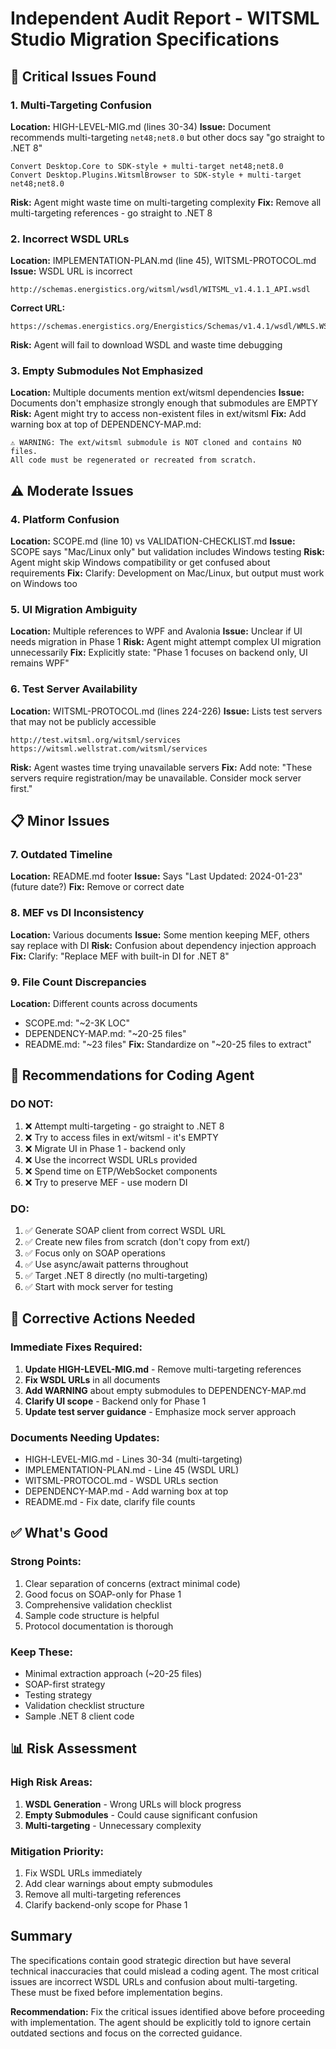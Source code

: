 # Independent Audit Report - WITSML Studio Migration Specifications

## 🚨 Critical Issues Found

### 1. **Multi-Targeting Confusion**
**Location:** HIGH-LEVEL-MIG.md (lines 30-34)
**Issue:** Document recommends multi-targeting `net48;net8.0` but other docs say "go straight to .NET 8"
```
Convert Desktop.Core to SDK-style + multi-target net48;net8.0
Convert Desktop.Plugins.WitsmlBrowser to SDK-style + multi-target net48;net8.0
```
**Risk:** Agent might waste time on multi-targeting complexity
**Fix:** Remove all multi-targeting references - go straight to .NET 8

### 2. **Incorrect WSDL URLs**
**Location:** IMPLEMENTATION-PLAN.md (line 45), WITSML-PROTOCOL.md
**Issue:** WSDL URL is incorrect
```
http://schemas.energistics.org/witsml/wsdl/WITSML_v1.4.1.1_API.wsdl
```
**Correct URL:**
```
https://schemas.energistics.org/Energistics/Schemas/v1.4.1/wsdl/WMLS.WSDL
```
**Risk:** Agent will fail to download WSDL and waste time debugging

### 3. **Empty Submodules Not Emphasized**
**Location:** Multiple documents mention ext/witsml dependencies
**Issue:** Documents don't emphasize strongly enough that submodules are EMPTY
**Risk:** Agent might try to access non-existent files in ext/witsml
**Fix:** Add warning box at top of DEPENDENCY-MAP.md:
```
⚠️ WARNING: The ext/witsml submodule is NOT cloned and contains NO files.
All code must be regenerated or recreated from scratch.
```

## ⚠️ Moderate Issues

### 4. **Platform Confusion**
**Location:** SCOPE.md (line 10) vs VALIDATION-CHECKLIST.md
**Issue:** SCOPE says "Mac/Linux only" but validation includes Windows testing
**Risk:** Agent might skip Windows compatibility or get confused about requirements
**Fix:** Clarify: Development on Mac/Linux, but output must work on Windows too

### 5. **UI Migration Ambiguity**
**Location:** Multiple references to WPF and Avalonia
**Issue:** Unclear if UI needs migration in Phase 1
**Risk:** Agent might attempt complex UI migration unnecessarily
**Fix:** Explicitly state: "Phase 1 focuses on backend only, UI remains WPF"

### 6. **Test Server Availability**
**Location:** WITSML-PROTOCOL.md (lines 224-226)
**Issue:** Lists test servers that may not be publicly accessible
```
http://test.witsml.org/witsml/services
https://witsml.wellstrat.com/witsml/services
```
**Risk:** Agent wastes time trying unavailable servers
**Fix:** Add note: "These servers require registration/may be unavailable. Consider mock server first."

## 📋 Minor Issues

### 7. **Outdated Timeline**
**Location:** README.md footer
**Issue:** Says "Last Updated: 2024-01-23" (future date?)
**Fix:** Remove or correct date

### 8. **MEF vs DI Inconsistency**
**Location:** Various documents
**Issue:** Some mention keeping MEF, others say replace with DI
**Risk:** Confusion about dependency injection approach
**Fix:** Clarify: "Replace MEF with built-in DI for .NET 8"

### 9. **File Count Discrepancies**
**Location:** Different counts across documents
- SCOPE.md: "~2-3K LOC"
- DEPENDENCY-MAP.md: "~20-25 files"
- README.md: "~23 files"
**Fix:** Standardize on "~20-25 files to extract"

## 🎯 Recommendations for Coding Agent

### DO NOT:
1. ❌ Attempt multi-targeting - go straight to .NET 8
2. ❌ Try to access files in ext/witsml - it's EMPTY
3. ❌ Migrate UI in Phase 1 - backend only
4. ❌ Use the incorrect WSDL URLs provided
5. ❌ Spend time on ETP/WebSocket components
6. ❌ Try to preserve MEF - use modern DI

### DO:
1. ✅ Generate SOAP client from correct WSDL URL
2. ✅ Create new files from scratch (don't copy from ext/)
3. ✅ Focus only on SOAP operations
4. ✅ Use async/await patterns throughout
5. ✅ Target .NET 8 directly (no multi-targeting)
6. ✅ Start with mock server for testing

## 🔧 Corrective Actions Needed

### Immediate Fixes Required:
1. **Update HIGH-LEVEL-MIG.md** - Remove multi-targeting references
2. **Fix WSDL URLs** in all documents
3. **Add WARNING** about empty submodules to DEPENDENCY-MAP.md
4. **Clarify UI scope** - Backend only for Phase 1
5. **Update test server guidance** - Emphasize mock server approach

### Documents Needing Updates:
- HIGH-LEVEL-MIG.md - Lines 30-34 (multi-targeting)
- IMPLEMENTATION-PLAN.md - Line 45 (WSDL URL)
- WITSML-PROTOCOL.md - WSDL URLs section
- DEPENDENCY-MAP.md - Add warning box at top
- README.md - Fix date, clarify file counts

## ✅ What's Good

### Strong Points:
1. Clear separation of concerns (extract minimal code)
2. Good focus on SOAP-only for Phase 1
3. Comprehensive validation checklist
4. Sample code structure is helpful
5. Protocol documentation is thorough

### Keep These:
- Minimal extraction approach (~20-25 files)
- SOAP-first strategy
- Testing strategy
- Validation checklist structure
- Sample .NET 8 client code

## 📊 Risk Assessment

### High Risk Areas:
1. **WSDL Generation** - Wrong URLs will block progress
2. **Empty Submodules** - Could cause significant confusion
3. **Multi-targeting** - Unnecessary complexity

### Mitigation Priority:
1. Fix WSDL URLs immediately
2. Add clear warnings about empty submodules
3. Remove all multi-targeting references
4. Clarify backend-only scope for Phase 1

## Summary

The specifications contain good strategic direction but have several technical inaccuracies that could mislead a coding agent. The most critical issues are incorrect WSDL URLs and confusion about multi-targeting. These must be fixed before implementation begins.

**Recommendation:** Fix the critical issues identified above before proceeding with implementation. The agent should be explicitly told to ignore certain outdated sections and focus on the corrected guidance.
